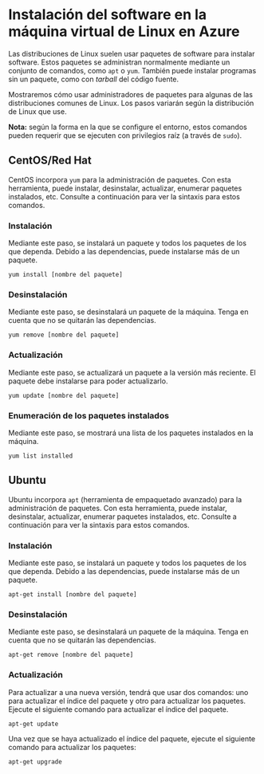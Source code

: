 <properties linkid="manage-linux-commontasks-install-software" urlDisplayName="Install software on VM" pageTitle="Install software on a Linux virtual machine - Azure" metaKeywords="" description="Learn how to install software on your Linux virtual machine in Azure by using CentOS/Red Hat or Ubuntu." metaCanonical="" services="virtual-machines" documentationCenter="" title="Install software on your Linux virtual machine in Azure" authors="" solutions="" manager="" editor="" />

Instalación del software en la máquina virtual de Linux en Azure
================================================================

Las distribuciones de Linux suelen usar paquetes de software para instalar software. Estos paquetes se administran normalmente mediante un conjunto de comandos, como `apt` o `yum`. También puede instalar programas sin un paquete, como con *tarball* del código fuente.

Mostraremos cómo usar administradores de paquetes para algunas de las distribuciones comunes de Linux. Los pasos variarán según la distribución de Linux que use.

**Nota:** según la forma en la que se configure el entorno, estos comandos pueden requerir que se ejecuten con privilegios raíz (a través de `sudo`).

CentOS/Red Hat
--------------

CentOS incorpora `yum` para la administración de paquetes. Con esta herramienta, puede instalar, desinstalar, actualizar, enumerar paquetes instalados, etc. Consulte a continuación para ver la sintaxis para estos comandos.

### Instalación

Mediante este paso, se instalará un paquete y todos los paquetes de los que dependa. Debido a las dependencias, puede instalarse más de un paquete.

    yum install [nombre del paquete]

### Desinstalación

Mediante este paso, se desinstalará un paquete de la máquina. Tenga en cuenta que no se quitarán las dependencias.

    yum remove [nombre del paquete]

### Actualización

Mediante este paso, se actualizará un paquete a la versión más reciente. El paquete debe instalarse para poder actualizarlo.

    yum update [nombre del paquete]

### Enumeración de los paquetes instalados

Mediante este paso, se mostrará una lista de los paquetes instalados en la máquina.

    yum list installed

Ubuntu
------

Ubuntu incorpora `apt` (herramienta de empaquetado avanzado) para la administración de paquetes. Con esta herramienta, puede instalar, desinstalar, actualizar, enumerar paquetes instalados, etc. Consulte a continuación para ver la sintaxis para estos comandos.

### Instalación

Mediante este paso, se instalará un paquete y todos los paquetes de los que dependa. Debido a las dependencias, puede instalarse más de un paquete.

    apt-get install [nombre del paquete]

### Desinstalación

Mediante este paso, se desinstalará un paquete de la máquina. Tenga en cuenta que no se quitarán las dependencias.

    apt-get remove [nombre del paquete]

### Actualización

Para actualizar a una nueva versión, tendrá que usar dos comandos: uno para actualizar el índice del paquete y otro para actualizar los paquetes. Ejecute el siguiente comando para actualizar el índice del paquete.

    apt-get update

Una vez que se haya actualizado el índice del paquete, ejecute el siguiente comando para actualizar los paquetes:

    apt-get upgrade
